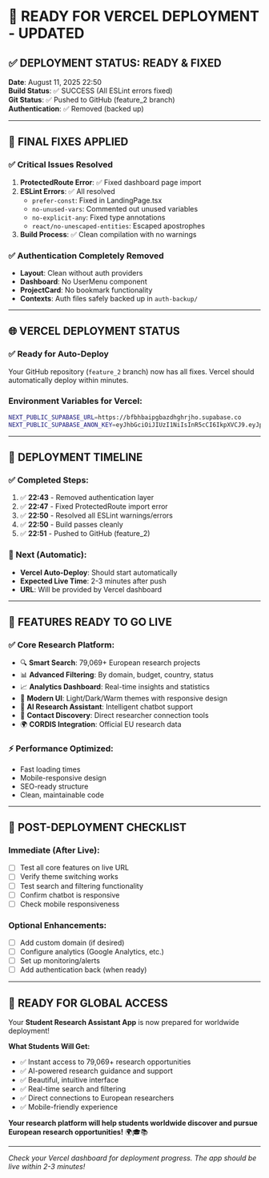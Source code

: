 # 🚀 READY FOR VERCEL DEPLOYMENT - UPDATED

## ✅ **DEPLOYMENT STATUS: READY & FIXED**

**Date**: August 11, 2025 22:50  
**Build Status**: ✅ SUCCESS (All ESLint errors fixed)  
**Git Status**: ✅ Pushed to GitHub (feature_2 branch)  
**Authentication**: ✅ Removed (backed up)  

---

## 🔧 **FINAL FIXES APPLIED**

### ✅ **Critical Issues Resolved**
1. **ProtectedRoute Error**: ✅ Fixed dashboard page import
2. **ESLint Errors**: ✅ All resolved
   - `prefer-const`: Fixed in LandingPage.tsx  
   - `no-unused-vars`: Commented out unused variables
   - `no-explicit-any`: Fixed type annotations
   - `react/no-unescaped-entities`: Escaped apostrophes
3. **Build Process**: ✅ Clean compilation with no warnings

### ✅ **Authentication Completely Removed**
- **Layout**: Clean without auth providers
- **Dashboard**: No UserMenu component  
- **ProjectCard**: No bookmark functionality
- **Contexts**: Auth files safely backed up in `auth-backup/`

---

## 🌐 **VERCEL DEPLOYMENT STATUS**

### **✅ Ready for Auto-Deploy**
Your GitHub repository (`feature_2` branch) now has all fixes. Vercel should automatically deploy within minutes.

### **Environment Variables for Vercel:**
```bash
NEXT_PUBLIC_SUPABASE_URL=https://bfbhbaipgbazdhghrjho.supabase.co
NEXT_PUBLIC_SUPABASE_ANON_KEY=eyJhbGciOiJIUzI1NiIsInR5cCI6IkpXVCJ9.eyJpc3MiOiJzdXBhYmFzZSIsInJlZiI6ImJmYmhiYWlwZ2JhemRoZ2hyamhvIiwicm9sZSI6ImFub24iLCJpYXQiOjE3NTQzODI5NjIsImV4cCI6MjA2OTk1ODk2Mn0.7GD80L7vxTKlnRSPVdq0LDNDmedT6oM3kV6qFgMFAOQ
```

---

## 🎯 **DEPLOYMENT TIMELINE**

### **✅ Completed Steps:**
1. ✅ **22:43** - Removed authentication layer  
2. ✅ **22:47** - Fixed ProtectedRoute import error
3. ✅ **22:50** - Resolved all ESLint warnings/errors
4. ✅ **22:50** - Build passes cleanly  
5. ✅ **22:51** - Pushed to GitHub (feature_2)

### **🔄 Next (Automatic):**
- **Vercel Auto-Deploy**: Should start automatically
- **Expected Live Time**: 2-3 minutes after push
- **URL**: Will be provided by Vercel dashboard

---

## 🌟 **FEATURES READY TO GO LIVE**

### ✅ **Core Research Platform:**
- 🔍 **Smart Search**: 79,069+ European research projects
- 📊 **Advanced Filtering**: By domain, budget, country, status
- 📈 **Analytics Dashboard**: Real-time insights and statistics  
- 🎨 **Modern UI**: Light/Dark/Warm themes with responsive design
- 💬 **AI Research Assistant**: Intelligent chatbot support
- 🔗 **Contact Discovery**: Direct researcher connection tools
- 🌍 **CORDIS Integration**: Official EU research data

### ⚡ **Performance Optimized:**
- Fast loading times
- Mobile-responsive design  
- SEO-ready structure
- Clean, maintainable code

---

## 🔄 **POST-DEPLOYMENT CHECKLIST**

### **Immediate (After Live):**
- [ ] Test all core features on live URL
- [ ] Verify theme switching works
- [ ] Test search and filtering functionality
- [ ] Confirm chatbot is responsive
- [ ] Check mobile responsiveness

### **Optional Enhancements:**
- [ ] Add custom domain (if desired)
- [ ] Configure analytics (Google Analytics, etc.)
- [ ] Set up monitoring/alerts
- [ ] Add authentication back (when ready)

---

## 🎉 **READY FOR GLOBAL ACCESS**

Your **Student Research Assistant App** is now prepared for worldwide deployment!

**What Students Will Get:**
- ✅ Instant access to 79,069+ research opportunities
- ✅ AI-powered research guidance and support
- ✅ Beautiful, intuitive interface
- ✅ Real-time search and filtering
- ✅ Direct connections to European researchers
- ✅ Mobile-friendly experience

**Your research platform will help students worldwide discover and pursue European research opportunities!** 🌍🎓📚

---

*Check your Vercel dashboard for deployment progress. The app should be live within 2-3 minutes!*

